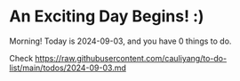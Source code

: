 # An Exciting Day Begins! :)

Morning! Today is 2024-09-03, and you have 0 things to do.

Check https://raw.githubusercontent.com/cauliyang/to-do-list/main/todos/2024-09-03.md